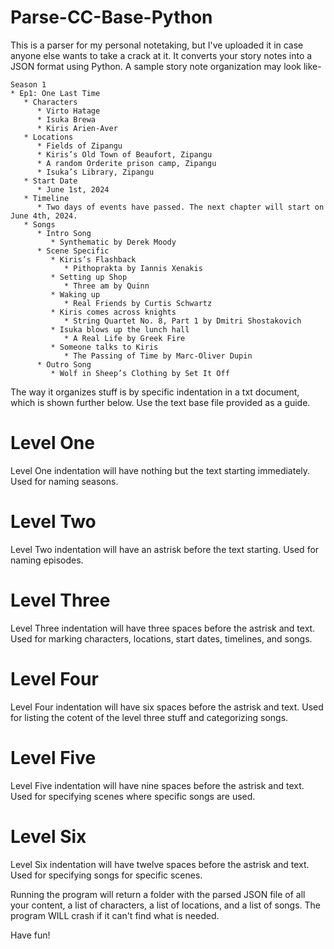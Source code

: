 # Parse-CC-Base-Python

This is a parser for my personal notetaking, but I've uploaded it in case anyone else wants to take a crack at it. It converts your story notes into a JSON format using Python. A sample story note organization may look like-

```
Season 1
* Ep1: One Last Time
   * Characters
      * Virto Hatage
      * Isuka Brewa
      * Kiris Arien-Aver
   * Locations
      * Fields of Zipangu
      * Kiris’s Old Town of Beaufort, Zipangu
      * A random Orderite prison camp, Zipangu
      * Isuka’s Library, Zipangu
   * Start Date
      * June 1st, 2024
   * Timeline
      * Two days of events have passed. The next chapter will start on June 4th, 2024. 
   * Songs
      * Intro Song
         * Synthematic by Derek Moody
      * Scene Specific
         * Kiris’s Flashback
            * Pithoprakta by Iannis Xenakis
         * Setting up Shop
            * Three am by Quinn
         * Waking up
            * Real Friends by Curtis Schwartz
         * Kiris comes across knights
            * String Quartet No. 8, Part 1 by Dmitri Shostakovich
         * Isuka blows up the lunch hall
            * A Real Life by Greek Fire
         * Someone talks to Kiris
            * The Passing of Time by Marc-Oliver Dupin
      * Outro Song
         * Wolf in Sheep’s Clothing by Set It Off
```

The way it organizes stuff is by specific indentation in a txt document, which is shown further below. Use the text base file provided as a guide.

# Level One

Level One indentation will have nothing but the text starting immediately. Used for naming seasons.

# Level Two

Level Two indentation will have an astrisk before the text starting. Used for naming episodes.

# Level Three

Level Three indentation will have three spaces before the astrisk and text. Used for marking characters, locations, start dates, timelines, and songs.

# Level Four

Level Four indentation will have six spaces before the astrisk and text. Used for listing the cotent of the level three stuff and categorizing songs.

# Level Five

Level Five indentation will have nine spaces before the astrisk and text. Used for specifying scenes where specific songs are used.

# Level Six

Level Six indentation will have twelve spaces before the astrisk and text. Used for specifying songs for specific scenes.

Running the program will return a folder with the parsed JSON file of all your content, a list of characters, a list of locations, and a list of songs. The program WILL crash if it can't find what is needed.

Have fun!
